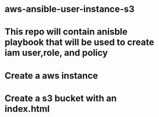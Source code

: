 # aws-ansible-user-instance-s3
# This repo will contain anisble playbook that will be used to create iam user,role, and policy
# Create a aws instance
# Create a s3 bucket with an index.html

